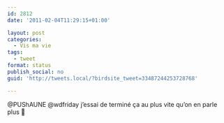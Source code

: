 ```yaml
---
id: 2812
date: '2011-02-04T11:29:15+01:00'

layout: post
categories:
  - Vis ma vie
tags:
  - tweet
format: status
publish_social: no
guid: 'http://tweets.local/?birdsite_tweet=33487244253728768'

---
```


@PUShAUNE @wdfriday j’essai de terminé ça au plus vite qu’on en parle plus 🙂